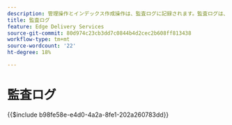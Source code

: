 ```yaml
---
description: 管理操作とインデックス作成操作は、監査ログに記録されます。監査ログは、管理者エンドポイントを介して照会できます。
title: 監査ログ
feature: Edge Delivery Services
source-git-commit: 80d974c23cb3dd7c0844b4d2cec2b608ff813438
workflow-type: tm+mt
source-wordcount: '22'
ht-degree: 18%

---
```


# 監査ログ

{{$include b98fe58e-e4d0-4a2a-8fe1-202a260783dd}}